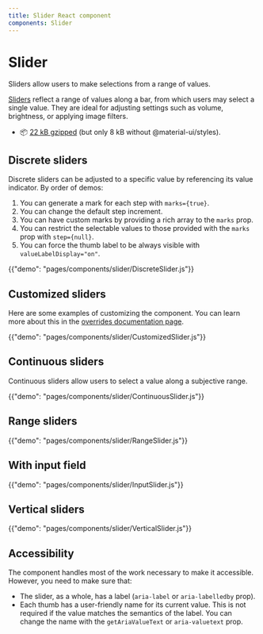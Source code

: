 ```yaml
---
title: Slider React component
components: Slider
---
```


# Slider

<p class="description">Sliders allow users to make selections from a range of values.</p>

[Sliders](https://material.io/design/components/sliders.html) reflect a range of values along a bar, from which users may select a single value. They are ideal for adjusting settings such as volume, brightness, or applying image filters.

- 📦 [22 kB gzipped](/size-snapshot) (but only 8 kB without @material-ui/styles).

## Discrete sliders

Discrete sliders can be adjusted to a specific value by referencing its value indicator.
By order of demos:

1. You can generate a mark for each step with `marks={true}`.
1. You can change the default step increment.
1. You can have custom marks by providing a rich array to the `marks` prop.
1. You can restrict the selectable values to those provided with the `marks` prop with `step={null}`.
1. You can force the thumb label to be always visible with `valueLabelDisplay="on"`.

{{"demo": "pages/components/slider/DiscreteSlider.js"}}

## Customized sliders

Here are some examples of customizing the component. You can learn more about this in the [overrides documentation page](/customization/components/).

{{"demo": "pages/components/slider/CustomizedSlider.js"}}

## Continuous sliders

Continuous sliders allow users to select a value along a subjective range.

{{"demo": "pages/components/slider/ContinuousSlider.js"}}

## Range sliders

{{"demo": "pages/components/slider/RangeSlider.js"}}

## With input field

{{"demo": "pages/components/slider/InputSlider.js"}}

## Vertical sliders

{{"demo": "pages/components/slider/VerticalSlider.js"}}

## Accessibility

The component handles most of the work necessary to make it accessible.
However, you need to make sure that:

- The slider, as a whole, has a label (`aria-label` or `aria-labelledby` prop).
- Each thumb has a user-friendly name for its current value.
This is not required if the value matches the semantics of the label.
You can change the name with the `getAriaValueText` or `aria-valuetext` prop.
